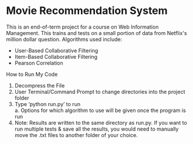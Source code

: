 # Movie Recommendation System
 
 This is an end-of-term project for a course on Web Information Management.
 This trains and tests on a small portion of data from Netflix's million dollar question.
 Algorithms used include:
 - User-Based Collaborative Filtering
 - Item-Based Collaborative Filtering
 - Pearson Correlation
 
 How to Run My Code
 1. Decompress the File
 1. User Terminal/Command Prompt to change directories into the project folder
 1. Type ‘python run.py’ to run  
        a. Options for which algorithm to use will be given once the program is run
 1. Note: Results are written to the same directory as run.py. If you want to run multiple tests & save all the results, you would need to manually move the .txt files to another folder of your choice.
